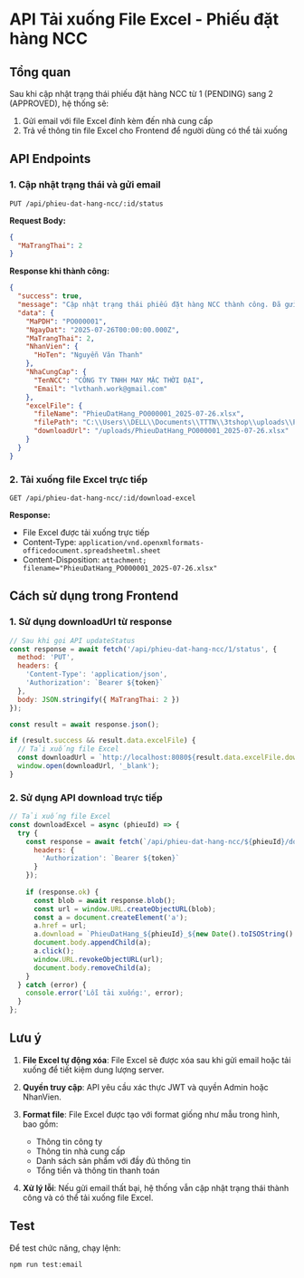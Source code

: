 # API Tải xuống File Excel - Phiếu đặt hàng NCC

## Tổng quan
Sau khi cập nhật trạng thái phiếu đặt hàng NCC từ 1 (PENDING) sang 2 (APPROVED), hệ thống sẽ:
1. Gửi email với file Excel đính kèm đến nhà cung cấp
2. Trả về thông tin file Excel cho Frontend để người dùng có thể tải xuống

## API Endpoints

### 1. Cập nhật trạng thái và gửi email
```
PUT /api/phieu-dat-hang-ncc/:id/status
```

**Request Body:**
```json
{
  "MaTrangThai": 2
}
```

**Response khi thành công:**
```json
{
  "success": true,
  "message": "Cập nhật trạng thái phiếu đặt hàng NCC thành công. Đã gửi email phiếu đặt hàng đến lvthanh.work@gmail.com",
  "data": {
    "MaPDH": "PO000001",
    "NgayDat": "2025-07-26T00:00:00.000Z",
    "MaTrangThai": 2,
    "NhanVien": {
      "HoTen": "Nguyễn Văn Thanh"
    },
    "NhaCungCap": {
      "TenNCC": "CÔNG TY TNHH MAY MẶC THỜI ĐẠI",
      "Email": "lvthanh.work@gmail.com"
    },
    "excelFile": {
      "fileName": "PhieuDatHang_PO000001_2025-07-26.xlsx",
      "filePath": "C:\\Users\\DELL\\Documents\\TTTN\\3tshop\\uploads\\PhieuDatHang_PO000001_2025-07-26.xlsx",
      "downloadUrl": "/uploads/PhieuDatHang_PO000001_2025-07-26.xlsx"
    }
  }
}
```

### 2. Tải xuống file Excel trực tiếp
```
GET /api/phieu-dat-hang-ncc/:id/download-excel
```

**Response:**
- File Excel được tải xuống trực tiếp
- Content-Type: `application/vnd.openxmlformats-officedocument.spreadsheetml.sheet`
- Content-Disposition: `attachment; filename="PhieuDatHang_PO000001_2025-07-26.xlsx"`

## Cách sử dụng trong Frontend

### 1. Sử dụng downloadUrl từ response
```javascript
// Sau khi gọi API updateStatus
const response = await fetch('/api/phieu-dat-hang-ncc/1/status', {
  method: 'PUT',
  headers: {
    'Content-Type': 'application/json',
    'Authorization': `Bearer ${token}`
  },
  body: JSON.stringify({ MaTrangThai: 2 })
});

const result = await response.json();

if (result.success && result.data.excelFile) {
  // Tải xuống file Excel
  const downloadUrl = `http://localhost:8080${result.data.excelFile.downloadUrl}`;
  window.open(downloadUrl, '_blank');
}
```

### 2. Sử dụng API download trực tiếp
```javascript
// Tải xuống file Excel
const downloadExcel = async (phieuId) => {
  try {
    const response = await fetch(`/api/phieu-dat-hang-ncc/${phieuId}/download-excel`, {
      headers: {
        'Authorization': `Bearer ${token}`
      }
    });
    
    if (response.ok) {
      const blob = await response.blob();
      const url = window.URL.createObjectURL(blob);
      const a = document.createElement('a');
      a.href = url;
      a.download = `PhieuDatHang_${phieuId}_${new Date().toISOString().split('T')[0]}.xlsx`;
      document.body.appendChild(a);
      a.click();
      window.URL.revokeObjectURL(url);
      document.body.removeChild(a);
    }
  } catch (error) {
    console.error('Lỗi tải xuống:', error);
  }
};
```

## Lưu ý

1. **File Excel tự động xóa**: File Excel sẽ được xóa sau khi gửi email hoặc tải xuống để tiết kiệm dung lượng server.

2. **Quyền truy cập**: API yêu cầu xác thực JWT và quyền Admin hoặc NhanVien.

3. **Format file**: File Excel được tạo với format giống như mẫu trong hình, bao gồm:
   - Thông tin công ty
   - Thông tin nhà cung cấp
   - Danh sách sản phẩm với đầy đủ thông tin
   - Tổng tiền và thông tin thanh toán

4. **Xử lý lỗi**: Nếu gửi email thất bại, hệ thống vẫn cập nhật trạng thái thành công và có thể tải xuống file Excel.

## Test

Để test chức năng, chạy lệnh:
```bash
npm run test:email
``` 